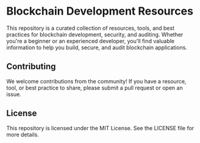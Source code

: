 # Blockchain Development Resources

This repository is a curated collection of resources, tools, and best practices for blockchain development, security, and auditing. Whether you're a beginner or an experienced developer, you'll find valuable information to help you build, secure, and audit blockchain applications.

## Contributing

We welcome contributions from the community! If you have a resource, tool, or best practice to share, please submit a pull request or open an issue.

## License

This repository is licensed under the MIT License. See the LICENSE file for more details.